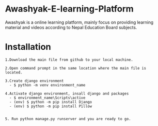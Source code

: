 # Awashyak-E-learning-Platform
Awashyak  is a online learning platform, mainly focus on providing learning material and videos according to Nepal Education Board subjects.

# Installation
```
1.Download the main file from github to your local machine.

2.Open command prompt in the same location where the main file is located.

3.Create django environment
  - $ python -m venv environment_name
  
4.Activate django environment, insall django and packages
  - $ environment_name\Scripts\active
  - (env) $ python -m pip install Django
  - (env) $ python -m pip install Pillow
 
  
5. Run python manage.py runserver and you are ready to go.
 
```
